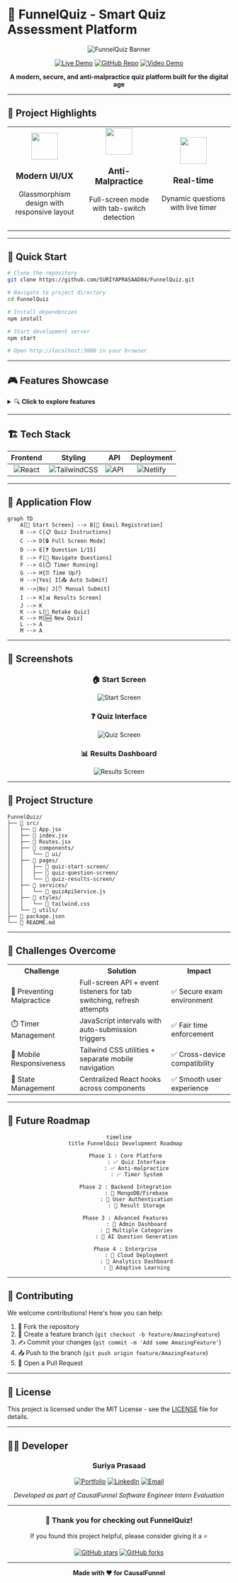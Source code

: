 # 🎯 FunnelQuiz - Smart Quiz Assessment Platform

<div align="center">

![FunnelQuiz Banner](https://via.placeholder.com/800x200/667eea/ffffff?text=FunnelQuiz+-+Smart+Quiz+Platform)

[![Live Demo](https://img.shields.io/badge/🚀_Live_Demo-Visit_Now-success?style=for-the-badge&logo=netlify)](https://causalfunnelquiz.netlify.app/)
[![GitHub Repo](https://img.shields.io/badge/💻_Source_Code-GitHub-black?style=for-the-badge&logo=github)](https://github.com/SURIYAPRASAAD04/FunnelQuiz)
[![Video Demo](https://img.shields.io/badge/🎥_Video_Demo-Watch_Now-red?style=for-the-badge&logo=googledrive)](https://drive.google.com/drive/folders/1IQX6zi-sM3tq_T2g5QGJ2psZij4fDcrH?usp=sharing)

**A modern, secure, and anti-malpractice quiz platform built for the digital age**

</div>

---

## 🌟 Project Highlights

<table>
<tr>
<td width="33%" align="center">
<img src="https://via.placeholder.com/80x80/667eea/ffffff?text=🎨" width="60">
<h3>Modern UI/UX</h3>
<p>Glassmorphism design with responsive layout</p>
</td>
<td width="33%" align="center">
<img src="https://via.placeholder.com/80x80/f093fb/ffffff?text=🔒" width="60">
<h3>Anti-Malpractice</h3>
<p>Full-screen mode with tab-switch detection</p>
</td>
<td width="33%" align="center">
<img src="https://via.placeholder.com/80x80/4ade80/ffffff?text=⚡" width="60">
<h3>Real-time</h3>
<p>Dynamic questions with live timer</p>
</td>
</tr>
</table>

---

## 🚀 Quick Start

```bash
# Clone the repository
git clone https://github.com/SURIYAPRASAAD04/FunnelQuiz.git

# Navigate to project directory
cd FunnelQuiz

# Install dependencies
npm install

# Start development server
npm start

# Open http://localhost:3000 in your browser
```

---

## 🎮 Features Showcase

<details>
<summary>🔍 <strong>Click to explore features</strong></summary>

### 🎯 **Core Features**
- ✅ **15 Dynamic MCQs** - Fresh Computer Science questions every time
- ⏱️ **Smart Timer** - 30-minute auto-submission with 2-min per question guide
- 🚫 **Malpractice Prevention** - Tab-switch, refresh, and full-screen exit detection
- 📱 **Mobile Responsive** - Seamless experience across all devices
- 🧭 **Free Navigation** - Jump between questions using side panel

### 🛡️ **Security Features**
- 🔒 Enforced full-screen mode during quiz
- 👁️ Tab visibility monitoring
- 🚨 Auto-submit on suspicious activity
- 🔄 Refresh/reload prevention

### 📊 **Results & Analytics**
- 📈 Detailed score breakdown
- 📋 Question-by-question review
- 📤 Share results functionality
- ⬇️ Download score report
- 🔁 Retake or start new quiz options

</details>

---

## 🏗️ Tech Stack

<div align="center">

| Frontend | Styling | API | Deployment |
|:--------:|:-------:|:---:|:----------:|
| ![React](https://img.shields.io/badge/React-20232A?style=for-the-badge&logo=react&logoColor=61DAFB) | ![TailwindCSS](https://img.shields.io/badge/Tailwind_CSS-38B2AC?style=for-the-badge&logo=tailwind-css&logoColor=white) | ![API](https://img.shields.io/badge/OpenTDB-API-orange?style=for-the-badge) | ![Netlify](https://img.shields.io/badge/Netlify-00C7B7?style=for-the-badge&logo=netlify&logoColor=white) |

</div>

---

## 📱 Application Flow

```mermaid
graph TD
    A[🏁 Start Screen] --> B[📧 Email Registration]
    B --> C[📋 Quiz Instructions]
    C --> D[🔒 Full Screen Mode]
    D --> E[❓ Question 1/15]
    E --> F[🧭 Navigate Questions]
    F --> G[⏱️ Timer Running]
    G --> H{⏰ Time Up?}
    H -->|Yes| I[📤 Auto Submit]
    H -->|No| J[✋ Manual Submit]
    I --> K[📊 Results Screen]
    J --> K
    K --> L[🔁 Retake Quiz]
    K --> M[🆕 New Quiz]
    L --> A
    M --> A
```

---

## 🎨 Screenshots

<div align="center">

### 🏠 Start Screen
![Start Screen](https://via.placeholder.com/600x300/667eea/ffffff?text=Start+Screen+-+Email+Registration)

### ❓ Quiz Interface
![Quiz Screen](https://via.placeholder.com/600x300/f093fb/ffffff?text=Quiz+Interface+-+Question+Display)

### 📊 Results Dashboard
![Results Screen](https://via.placeholder.com/600x300/4ade80/ffffff?text=Results+Dashboard+-+Score+Analysis)

</div>

---

## 📂 Project Structure

```
FunnelQuiz/
├── 📁 src/
│   ├── 📄 App.jsx
│   ├── 📄 index.jsx
│   ├── 📄 Routes.jsx
│   ├── 📁 components/
│   │   └── 📁 ui/
│   ├── 📁 pages/
│   │   ├── 📁 quiz-start-screen/
│   │   ├── 📁 quiz-question-screen/
│   │   └── 📁 quiz-results-screen/
│   ├── 📁 services/
│   │   └── 📄 quizApiService.js
│   ├── 📁 styles/
│   │   └── 📄 tailwind.css
│   └── 📁 utils/
├── 📄 package.json
└── 📄 README.md
```

---

## 🚧 Challenges Overcome

<table>
<tr>
<th>Challenge</th>
<th>Solution</th>
<th>Impact</th>
</tr>
<tr>
<td>🚫 Preventing Malpractice</td>
<td>Full-screen API + event listeners for tab switching, refresh attempts</td>
<td>✅ Secure exam environment</td>
</tr>
<tr>
<td>⏱️ Timer Management</td>
<td>JavaScript intervals with auto-submission triggers</td>
<td>✅ Fair time enforcement</td>
</tr>
<tr>
<td>📱 Mobile Responsiveness</td>
<td>Tailwind CSS utilities + separate mobile navigation</td>
<td>✅ Cross-device compatibility</td>
</tr>
<tr>
<td>🔄 State Management</td>
<td>Centralized React hooks across components</td>
<td>✅ Smooth user experience</td>
</tr>
</table>

---

## 🎯 Future Roadmap

<div align="center">

```mermaid
timeline
    title FunnelQuiz Development Roadmap
    
    Phase 1 : Core Platform
           : ✅ Quiz Interface
           : ✅ Anti-malpractice
           : ✅ Timer System
    
    Phase 2 : Backend Integration
           : 🔄 MongoDB/Firebase
           : 🔄 User Authentication
           : 🔄 Result Storage
    
    Phase 3 : Advanced Features
           : 📅 Admin Dashboard
           : 📅 Multiple Categories
           : 📅 AI Question Generation
    
    Phase 4 : Enterprise
           : 📅 Cloud Deployment
           : 📅 Analytics Dashboard
           : 📅 Adaptive Learning
```

</div>

---

## 🤝 Contributing

We welcome contributions! Here's how you can help:

1. 🍴 Fork the repository
2. 🌿 Create a feature branch (`git checkout -b feature/AmazingFeature`)
3. ✍️ Commit your changes (`git commit -m 'Add some AmazingFeature'`)
4. 📤 Push to the branch (`git push origin feature/AmazingFeature`)
5. 🔄 Open a Pull Request

---

## 📜 License

This project is licensed under the MIT License - see the [LICENSE](LICENSE) file for details.

---

## 👨‍💻 Developer

<div align="center">

### **Suriya Prasaad**

[![Portfolio](https://img.shields.io/badge/Portfolio-FF5722?style=for-the-badge&logo=todoist&logoColor=white)](https://your-portfolio.com)
[![LinkedIn](https://img.shields.io/badge/LinkedIn-0077B5?style=for-the-badge&logo=linkedin&logoColor=white)](https://linkedin.com/in/your-profile)
[![Email](https://img.shields.io/badge/Email-D14836?style=for-the-badge&logo=gmail&logoColor=white)](mailto:suriyaprasaadjayasugumar04@gmail.com)

*Developed as part of CausalFunnel Software Engineer Intern Evaluation*

</div>

---

<div align="center">

### 🙏 **Thank you for checking out FunnelQuiz!**

If you found this project helpful, please consider giving it a ⭐

[![GitHub stars](https://img.shields.io/github/stars/SURIYAPRASAAD04/FunnelQuiz?style=social)](https://github.com/SURIYAPRASAAD04/FunnelQuiz/stargazers)
[![GitHub forks](https://img.shields.io/github/forks/SURIYAPRASAAD04/FunnelQuiz?style=social)](https://github.com/SURIYAPRASAAD04/FunnelQuiz/network/members)

---

**Made with ❤️ for CausalFunnel**

</div>
